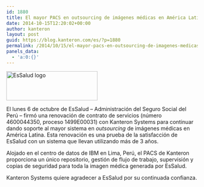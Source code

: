 ```yaml
---
id: 1880
title: El mayor PACS en outsourcing de imágenes médicas en América Latina renueva contrato con Kanteron Systems
date: 2014-10-15T12:20:02+00:00
author: kanteron
layout: post
guid: https://blog.kanteron.com/es/?p=1880
permalink: /2014/10/15/el-mayor-pacs-en-outsourcing-de-imagenes-medicas-en-america-latina-renueva-contrato-con-kanteron-systems/
panels_data:
  - 'a:0:{}'
---
```

<img class="aligncenter" src="https://farm4.staticflickr.com/3927/15225386118_067eee80d1_m.jpg" alt="EsSalud logo" width="240" height="77" />

El lunes 6 de octubre de EsSalud – Administración del Seguro Social del Perú – firmó una renovación de contrato de servicios (número 4600044350, proceso 1499E00031) con Kanteron Systems para continuar dando soporte al mayor sistema en _outsourcing_ de imágenes médicas en América Latina. Esta renovación es una prueba de la satisfacción de EsSalud con un sistema que llevan utilizando más de 3 años.

Alojado en el centro de datos de IBM en Lima, Perú, el PACS de Kanteron proporciona un único repositorio, gestión de flujo de trabajo, supervisión y copias de seguridad para toda la imagen médica generada por EsSalud.

Kanteron Systems quiere agradecer a EsSalud por su continuada confianza.
